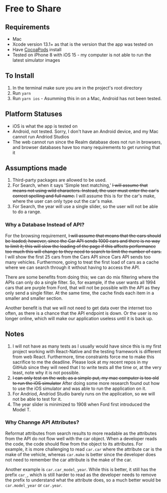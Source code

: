 # Free to Share

## Requirements

- Mac
- Xcode version 13.1+ as that is the version that the app was tested on
- Have [CocoaPods](https://cocoapods.org) install
- Tested on iPhone 8 with iOS 15 - my computer is not able to run the latest simulator images

## To Install

 1. In the terminal make sure you are in the project's root directory
 2. Run `yarn`
 3. Run `yarn ios` - Asumming this in on a Mac, Android has not been tested.

## Platform Statuses

- iOS is what the app is tested on
- Android, not tested. Sorry, I don't have an Android device, and my Mac cannot run Andriod Studios
- The web cannot run since the Realm database does not run in browsers, and browser databases have too many requirements to get running that it

## Assumptions made

  1. Third-party packages are allowed to be used.
  2. For Search, when it says 'Simple text matching,' ~~I will assume that means not using wild characters. Instead, the user must enter the car's correct spelling and full name.~~ I will assume this is for the car's make, where the user can only type out the car's make.
  3. For Search, the year will use a single slider, so the user will not be able to do a range.


### Why a Database Instead of API?

  For the browsing requirement, ~~I will assume that means that the cars should be loaded; however, since the Car API sends 1000 cars and there is no way to limit it; this will slow the loading of the page if this affects performance too much this will change to they need to search to limit the number of cars.~~ I will show the first 25 cars from the Cars API since Cars API sends too many vehicles. Furthermore, going to treat the first load of cars as a cache where we can search through it without having to access the API.

  There are some benefits from doing this; we can do mix filtering where the APIs can only do a single filter. So, for example, if the user wants all 1994 cars that are purple from Ford, that will not be possible with the API as they only send a single filter. At the same time, the cache finds each item in a smaller and smaller section.

  Another benefit is that we will not need to get data over the internet too often, as there is a chance that the API endpoint is down. Or the user is no longer online, which will make our application useless until it is back up.

## Notes

  1. I will not have as many tests as I usually would have since this is my first project working with React-Native and the testing framework is different from web React. Furthermore, time constraints force me to make this sacrifice to me the deadline. Please look at my recent repos in my GitHub since they will need that I to write tests all the time or, at the very least, note why it is not possible.
  2. ~~I can only test on the web; as a simple put, my mac computer is too old to run the iOS simulator~~ After doing some more research found out how to use the iOS simulator and was able to run the application on it.
  3. For Andriod, Andriod Studio barely runs on the application, so we will not be able to test for it.
  4. The year slider is minimized to 1908 when Ford first introduced the Model T.

### Why Channge API Attributes?

  Reformat attributes from search results to more readable as the attributes from the API do not flow well with the car object. When a developer reads the code, the code should flow from the object to its attributes. For example, it is more challenging to read `car.car` where the attribute car is the make of the vehicle, whereas `car.make` is better since the developer does not need to remember the car attribute is the make of the car.

  Another example is `car.car_model_year`. While this is better, it still has the prefix `car_`, which is still harder to read as the developer needs to remove the prefix to understand what the attribute does, so a much better would be `car.model_year` or `car.year`.
